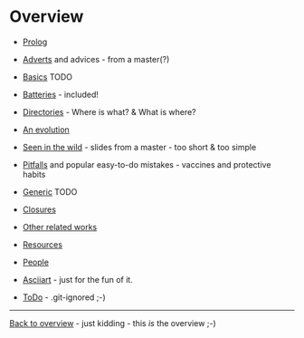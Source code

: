 # Overview

- [Prolog](prolog.md)

- [Adverts](adverts.md) and advices - from a master(?)

- [Basics](basics.md)	TODO
- [Batteries](batteries.md) - included!

- [Directories](directories.md) - Where is what? & What is where?

- [An evolution](evolve.md)
- [Seen in the wild](in-the-wild.md) - slides from a master - too short & too simple
- [Pitfalls](pitfalls.md) and popular easy-to-do mistakes - vaccines and protective habits

- [Generic](generic.md)	TODO
- [Closures](closures.md)

- [Other related works](others.md)
- [Resources](resources.md)
- [People](people.md)

- [Asciiart](asciiart.md) - just for the fun of it.
- [ToDo](ToDo.md) - .git-ignored ;-)

---
[Back to overview](overview.md) - just kidding - this *is* the overview ;-)
